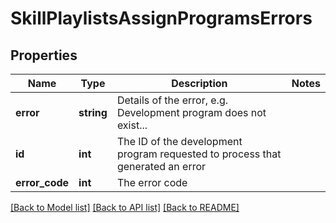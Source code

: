 # SkillPlaylistsAssignProgramsErrors

## Properties
Name | Type | Description | Notes
------------ | ------------- | ------------- | -------------
**error** | **string** | Details of the error, e.g. Development program does not exist... | 
**id** | **int** | The ID of the development program requested to process that generated an error | 
**error_code** | **int** | The error code | 

[[Back to Model list]](../README.md#documentation-for-models) [[Back to API list]](../README.md#documentation-for-api-endpoints) [[Back to README]](../README.md)


